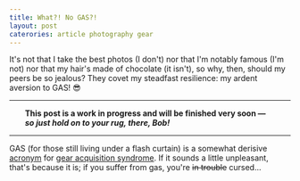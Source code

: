 ```yaml
---
title: What?! No GAS?!
layout: post
caterories: article photography gear
---
```


It's not that I take the best photos (I don't) nor that I'm notably famous (I'm not) nor that my hair's made of chocolate (it isn't), so why, then, should my peers be so jealous? They covet my steadfast resilience: my ardent aversion to GAS! 😎

<hr><p><span style="display:block; margin-left:2em; margin-right:2em">
<b>This post is a work in progress and will be finished very soon — <i>so just hold on to your rug, there, Bob!</i></b><hr>
</span></p>

GAS (for those still living under a flash curtain) is a somewhat derisive [acronym](https://www.grammarbook.com/blog/abbreviations/abbreviations-acronyms-and-initialisms-revisited/) for [gear acquisition syndrome](https://de.m.wikipedia.org/wiki/Gear_Acquisition_Syndrome). If it sounds a little unpleasant, that's because it is; if you suffer from gas, you're <s>in trouble</s> cursed...

<!--

It's not that I take the best photos (for I don't) nor that I'm notably famous (for I'm not) nor that my hair's made of chocolate (for it isn't), so why are my peers so jealous? I've a rare god-like power: I'm naturally immune to GAS! 😎

uncontrollable and insatiable need to... addiction... curse... disease... chronic

-->
